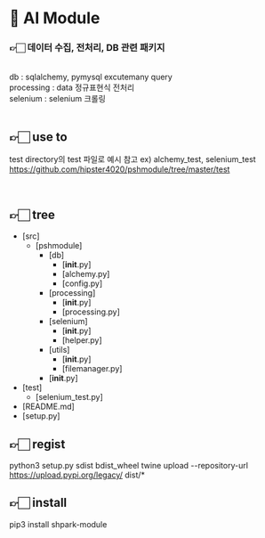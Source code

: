 # 🤖 AI Module

### 👉🏻 데이터 수집, 전처리, DB 관련 패키지
<br>
db :  sqlalchemy, pymysql excutemany query
<br>
processing : data 정규표현식 전처리
<br>
selenium : selenium 크롤링
<br>
<br>

## 👉🏻 use to
test directory의 test 파일로 예시 참고 ex) alchemy_test, selenium_test
<br>
https://github.com/hipster4020/pshmodule/tree/master/test

<br>


## 👉🏻 tree
 * [src]
   * [pshmodule] 
     * [db]
       * [__init__.py]
       * [alchemy.py]
       * [config.py]
     * [processing]
       * [__init__.py]
       * [processing.py]
     * [selenium]
       * [__init__.py]
       * [helper.py]
     * [utils]
       * [__init__.py]
       * [filemanager.py]
     * [__init__.py]
 * [test]
   * [selenium_test.py] 
 * [README.md]
 * [setup.py]


## 👉🏻 regist
python3 setup.py sdist bdist_wheel
twine upload --repository-url https://upload.pypi.org/legacy/ dist/*


## 👉🏻 install
pip3 install shpark-module
